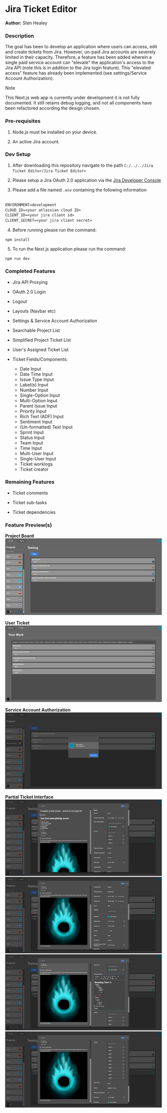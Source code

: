 # Jira Ticket Editor

**Author:** Sten Healey


### **Description**
The goal has been to develop an application where users can access, edit and create tickets from Jira. However, un-paid Jira accounts are severely limited in their capacity. Therefore, a feature has been added wherein a single paid service account can "elevate" the application's access to the Jira API (note this is in addition to the Jira login feature). This "elevated access" feature has already been implemented (see settings/Service Account Authorization).

> [!Note] 
> This Next.js web app is currently under development it is not fully documented. It still retains debug logging, and not all components have been refactored according the design chosen.


### **Pre-requisites**

1. Node.js must be installed on your device.

2. An active Jira account.


### **Dev Setup**

1. After downloading this repository navigate to the path `C:/../../Jira Ticket Editor/Jira Ticket Editor>`

2. Please setup a Jira OAuth 2.0 application via the [Jira Developer Console](https://developer.atlassian.com/console/myapps/)

3. Please add a file named `.env` containing the following information

```txt

ENVIRONMENT=development
CLOUD_ID=<your atlassian cloud ID>
CLIENT_ID=<your jira client id>
CLIENT_SECRET=<your jira client secret>

```

4. Before running please run the command:

```shell
npm install
```

5. To run the Next.js application please run the command:

```shell
npm run dev
```


### **Completed Features**

- Jira API Proxying

- OAuth 2.0 Login

- Logout

- Layouts (Navbar etc)

- Settings & Service Account Authorization

- Searchable Project List

- Simplified Project Ticket List

- User's Assigned Ticket List

- Ticket Fields/Components:
  - Date Input
  - Date Time Input
  - Issue Type Input
  - Label(s) Input
  - Number Input
  - Single-Option Input
  - Multi-Option Input
  - Parent Issue Input
  - Priority Input
  - Rich Text (ADF) Input
  - Sentiment Input
  - (Un-formatted) Text Input
  - Sprint Input
  - Status Input
  - Team Input
  - Time Input
  - Multi-User Input
  - Single-User Input
  - Ticket worklogs
  - Ticket creator


### **Remaining Features**

- Ticket comments

- Ticket sub-tasks

- Ticket dependencies

### **Feature Preview(s)**

**Project Board**
![Project Board](Docs/Project%20Boards.PNG)

**User Ticket**
![User Ticket Board](Docs/User%20Tickets.PNG)

**Service Account Authorization**
![Service Account Authorization](Docs/Service%20Account%20Authorization%20v2.PNG)

**Partial Ticket Interface**
![Ticket Interface Part 1](Docs/Incomplete%20Ticket%20Interface%20Part%201.PNG)
![Ticket Interface Part 2](Docs/Incomplete%20Ticket%20Interface%20Part%202.PNG)
![Ticket Interface Part 3](Docs/Incomplete%20Ticket%20Interface%20Part%203.PNG)
![Ticket Interface Part 4](Docs/Incomplete%20Ticket%20Interface%20Part%204.PNG)